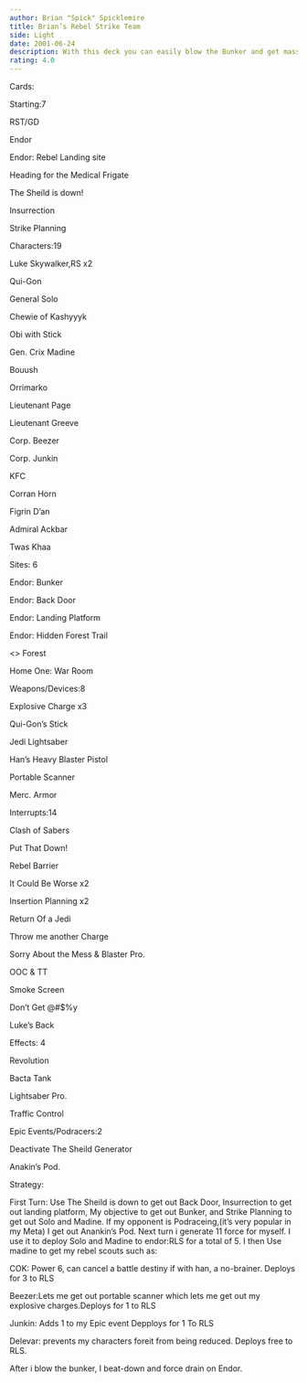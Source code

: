 ```yaml
---
author: Brian "Spick" Spicklemire
title: Brian’s Rebel Strike Team
side: Light
date: 2001-06-24
description: With this deck you can easily blow the Bunker and get massive force drains.
rating: 4.0
---
```

Cards: 

 
Starting:7
RST/GD
Endor
Endor: Rebel Landing site
Heading for the Medical Frigate
The Sheild is down!
Insurrection
Strike Planning

Characters:19
Luke Skywalker,RS x2
Qui-Gon
General Solo
Chewie of Kashyyyk
Obi with Stick
Gen. Crix Madine
Bouush
Orrimarko
Lieutenant Page
Lieutenant Greeve
Corp. Beezer
Corp. Junkin
KFC
Corran Horn
Figrin D’an
Admiral Ackbar
Twas Khaa

Sites: 6
Endor: Bunker
Endor: Back Door
Endor: Landing Platform
Endor: Hidden Forest Trail
<> Forest
Home One: War Room

Weapons/Devices:8
Explosive Charge x3
Qui-Gon’s Stick
Jedi Lightsaber
Han’s Heavy Blaster Pistol
Portable Scanner
Merc. Armor

Interrupts:14
Clash of Sabers
Put That Down!
Rebel Barrier
It Could Be Worse x2
Insertion Planning x2
Return Of a Jedi
Throw me another Charge
Sorry About the Mess & Blaster Pro.
OOC & TT
Smoke Screen 
Don’t Get @#$%y
Luke’s Back

Effects: 4
Revolution
Bacta Tank
Lightsaber Pro.
Traffic Control

Epic Events/Podracers:2
Deactivate The Sheild Generator
Anakin’s Pod.



Strategy: 

First Turn: Use The Sheild is down to get out Back Door, Insurrection to get out landing platform, My objective to get out Bunker, and Strike Planning to get out Solo and Madine. If my opponent is Podraceing,(it’s very popular in my Meta) I get out Anankin’s Pod. Next turn i generate 11 force for myself. I use it to deploy Solo and Madine to endor:RLS for a total of 5. I then Use madine to get my rebel scouts such as:

COK: Power 6, can cancel a battle destiny if with han, a no-brainer. Deploys for 3 to RLS

Beezer:Lets me get out portable scanner which lets me get out my explosive charges.Deploys for 1 to RLS

Junkin: Adds 1 to my Epic event Depploys for 1 To RLS

Delevar: prevents my characters foreit from being reduced. Deploys free to RLS.

After i blow the bunker, I beat-down and force drain on Endor.  